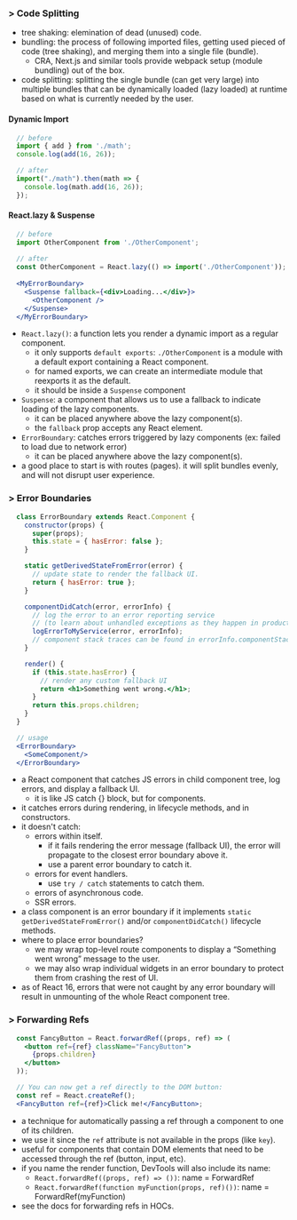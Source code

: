 ### > Code Splitting
- tree shaking: elemination of dead (unused) code.
- bundling: the process of following imported files, getting used pieced of code (tree shaking), and merging them into a single file (bundle).
  - CRA, Next.js and similar tools provide webpack setup (module bundling) out of the box.
- code splitting: splitting the single bundle (can get very large) into multiple bundles that can be dynamically loaded (lazy loaded) at runtime based on what is currently needed by the user.

#### Dynamic Import
```js
  // before
  import { add } from './math';
  console.log(add(16, 26));

  // after
  import("./math").then(math => {
    console.log(math.add(16, 26));
  });
```

#### React.lazy & Suspense
```jsx
  // before
  import OtherComponent from './OtherComponent';
  
  // after 
  const OtherComponent = React.lazy(() => import('./OtherComponent')); 
  
  <MyErrorBoundary>
    <Suspense fallback={<div>Loading...</div>}>
      <OtherComponent />
    </Suspense>
  </MyErrorBoundary>
```
- `React.lazy()`: a function lets you render a dynamic import as a regular component.
  - it only supports `default exports`: `./OtherComponent` is a module with a default export containing a React component.
  - for named exports, we can create an intermediate module that reexports it as the default.
  - it should be inside a `Suspense` component
- `Suspense`: a component that allows us to use a fallback to indicate loading of the lazy components.
  - it can be placed anywhere above the lazy component(s).
  - the `fallback` prop accepts any React element.
- `ErrorBoundary`: catches errors triggered by lazy components (ex: failed to load due to network error)
  - it can be placed anywhere above the lazy component(s).
- a good place to start is with routes (pages). it will split bundles evenly, and will not disrupt user experience.


### > Error Boundaries
```jsx
  class ErrorBoundary extends React.Component {
    constructor(props) {
      super(props);
      this.state = { hasError: false };
    }

    static getDerivedStateFromError(error) {
      // update state to render the fallback UI.
      return { hasError: true };
    }

    componentDidCatch(error, errorInfo) {
      // log the error to an error reporting service 
      // (to learn about unhandled exceptions as they happen in production, and fix them)
      logErrorToMyService(error, errorInfo);
      // component stack traces can be found in errorInfo.componentStack
    }

    render() {
      if (this.state.hasError) {
        // render any custom fallback UI
        return <h1>Something went wrong.</h1>;
      }
      return this.props.children; 
    }
  }

  // usage
  <ErrorBoundary>
    <SomeComponent/>
  </ErrorBoundary>
```
- a React component that catches JS errors in child component tree, log errors, and display a fallback UI.
  - it is like JS catch {} block, but for components.
- it catches errors during rendering, in lifecycle methods, and in constructors.
- it doesn't catch:
  - errors within itself.
    - if it fails rendering the error message (fallback UI), the error will propagate to the closest error boundary above it.
    - use a parent error boundary to catch it.
  - errors for event handlers.
    - use `try / catch` statements to catch them.
  - errors of asynchronous code.
  - SSR errors.
- a class component is an error boundary if it implements `static getDerivedStateFromError()` and/or `componentDidCatch()` lifecycle methods.
- where to place error boundaries?
  - we may wrap top-level route components to display a “Something went wrong” message to the user.
  - we may also wrap individual widgets in an error boundary to protect them from crashing the rest of UI.
- as of React 16, errors that were not caught by any error boundary will result in unmounting of the whole React component tree.


### > Forwarding Refs
```jsx
  const FancyButton = React.forwardRef((props, ref) => (
    <button ref={ref} className="FancyButton">
      {props.children}
    </button>
  ));

  // You can now get a ref directly to the DOM button:
  const ref = React.createRef();
  <FancyButton ref={ref}>Click me!</FancyButton>;
```
- a technique for automatically passing a ref through a component to one of its children.
- we use it since the `ref` attribute is not available in the props (like `key`).
- useful for components that contain DOM elements that need to be accessed through the ref (button, input, etc).
- if you name the render function, DevTools will also include its name:
  - `React.forwardRef((props, ref) => ())`: name = ForwardRef
  - `React.forwardRef(function myFunction(props, ref)())`: name = ForwardRef(myFunction)
- see the docs for forwarding refs in HOCs.
